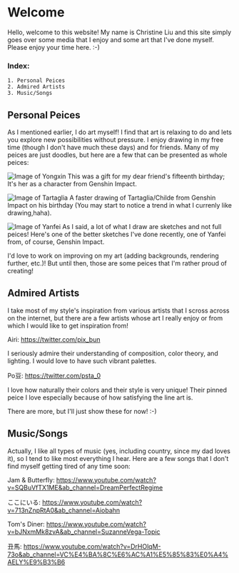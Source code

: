 # Welcome

Hello, welcome to this website! My name is Christine Liu and this site simply goes over some media that I enjoy and some art that I've done myself. Please enjoy your time here. :-)

### Index:
```
1. Personal Peices
2. Admired Artists
3. Music/Songs
```



## Personal Peices
As I mentioned earlier, I do art myself! I find that art is relaxing to do and lets you explore new possibilities without pressure. I enjoy drawing in my free time (though I don't have much these days) and for friends. Many of my peices are just doodles, but here are a few that can be presented as whole peices:

![Image of Yongxin](https://pbs.twimg.com/media/E9LyI6-VEAMl8Sz?format=jpg&name=large)
This was a gift for my dear friend's fifteenth birthday; It's her as a character from Genshin Impact.

![Image of Tartaglia](https://pbs.twimg.com/media/E635dMuVIAQdX-d?format=jpg&name=large)
A faster drawing of Tartaglia/Childe from Genshin Impact on his birthday (You may start to notice a trend in what I currenly like drawing,haha).

![Image of Yanfei](https://pbs.twimg.com/media/E9MPtUAUYAA4cfB?format=jpg&name=large)
As I said, a lot of what I draw are sketches and not full peices! Here's one of the better sketches I've done recently, one of Yanfei from, of course, Genshin Impact.

I'd love to work on improving on my art (adding backgrounds, rendering further, etc.)! But until then, those are some peices that I'm rather proud of creating! 



## Admired Artists
I take most of my style's inspiration from various artists that I scross across on the internet, but there are a few artists whose art I really enjoy or from which I would like to get inspiration from! 

Airi: https://twitter.com/pix_bun

I seriously admire their understanding of composition, color theory, and lighting. I would love to have such vibrant palettes.

Po豆: https://twitter.com/psta_0

I love how naturally their colors and their style is very unique! Their pinned peice I love especially because of how satisfying the line art is.

There are more, but I'll just show these for now! :-)



## Music/Songs
Actually, I like all types of music (yes, including country, since my dad loves it), so I tend to like most everything I hear. Here are a few songs that I don't find myself getting tired of any time soon:

Jam & Butterfly: https://www.youtube.com/watch?v=SQBuVfTX1ME&ab_channel=DreamPerfectRegime

ここにいる: https://www.youtube.com/watch?v=713nZnpRtA0&ab_channel=Aiobahn

Tom's Diner: https://www.youtube.com/watch?v=bJNxmMk8zvA&ab_channel=SuzanneVega-Topic

丑馬: https://www.youtube.com/watch?v=DrHOlqM-73o&ab_channel=VC%E4%BA%8C%E6%AC%A1%E5%85%83%E0%A4%AELY%E9%B3%B6
